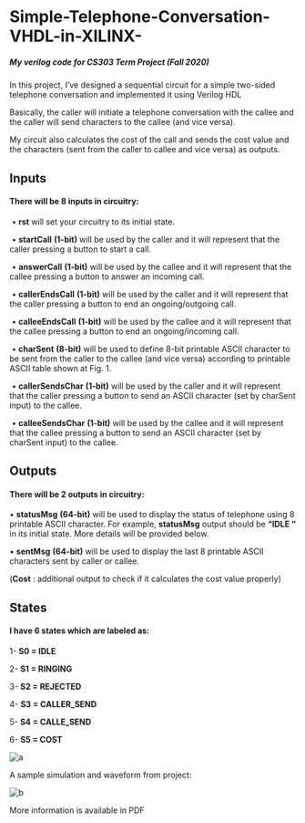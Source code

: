 # Simple-Telephone-Conversation-VHDL-in-XILINX-
##### My verilog code for CS303 Term Project (Fall 2020)



In this project, I’ve designed a sequential circuit for a simple two-sided telephone conversation and implemented it using Verilog HDL



 Basically, the caller will initiate a telephone conversation with the callee and the caller will send characters to the callee (and vice versa). 



My circuit also calculates the cost of the call and sends the cost value and the characters (sent from the caller to callee and vice versa) as outputs.





## Inputs 

#### There will be 8 inputs in circuitry: 

​	• **rst** will set your circuitry to its initial state. 

​	• **startCall** **(1-bit)** will be used by the caller and it will represent that the caller pressing a button to start a call. 

​	• **answerCall** **(1-bit)** will be used by the callee and it will represent that the callee pressing a button to answer an incoming call. 

​	• **callerEndsCall** **(1-bit)** will be used by the caller and it will represent that the caller pressing a button to end an ongoing/outgoing call. 

​	• **calleeEndsCall** **(1-bit)** will be used by the callee and it will represent that the callee pressing a button to end an ongoing/incoming call. 

​	• **charSent** **(8-bit)** will be used to define 8-bit printable ASCII character to be sent from the caller to the callee (and vice versa) according to printable ASCII table shown at Fig. 1. 

​	• **callerSendsChar** **(1-bit)** will be used by the caller and it will represent that the caller pressing a button to send an ASCII character (set by charSent input) to the callee. 

​	• **calleeSendsChar** **(1-bit)** will be used by the callee and it will represent that the callee pressing a button to send an ASCII character (set by charSent input) to the callee.





## Outputs 

#### There will be 2 outputs in circuitry: 

• **statusMsg** **(64-bit)** will be used to display the status of telephone using 8 printable ASCII character. For example, **statusMsg** output should be **“IDLE “** in its initial state. More details will be provided below. 

• **sentMsg** **(64-bit)** will be used to display the last 8 printable ASCII characters sent by caller or callee. 

(**Cost** : additional output to check if it calculates the cost value properly)



## States

#### I have 6 states which are labeled as:

1-   **S0 = IDLE**

2-   **S1 = RINGING**

3-   **S2 = REJECTED**

4-   **S3 = CALLER_SEND**

5-   **S4 = CALLE_SEND**

6-   **S5 = COST**

![a](https://user-images.githubusercontent.com/68128434/108763328-4f24f900-7562-11eb-983c-ceb831e89a70.jpg)



A sample simulation and waveform from project:

![b](https://user-images.githubusercontent.com/68128434/108763412-67951380-7562-11eb-9742-b9783fbd741f.jpg)





More information is available in PDF